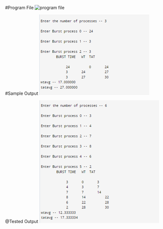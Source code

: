 #Program File
![program file](PROGRAM1A.PNG)

#Sample Output
![program file](1AOUTPUT.PNG)

@Tested Output
![program file](1AOUTPUT1.PNG)
